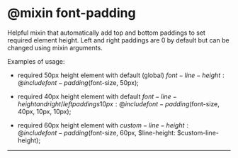 # @mixin font-padding

Helpful mixin that automatically add top and bottom paddings to set required element height.
Left and right paddings are 0 by default but can be changed using mixin arguments.

Examples of usage:
* required 50px height element with default (global) $font-line-height:
    @include font-padding($font-size, 50px);

* required 40px height element with default $font-line-height and right/left paddings 10px:
    @include font-padding($font-size, 40px, 10px, 10px);

* required 60px height element with $custom-line-height:
    @include font-padding($font-size, 60px, $line-height: $custom-line-height);
---
